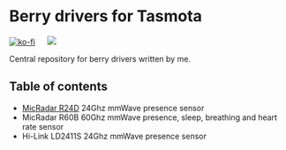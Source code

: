 # Berry drivers for Tasmota

[![ko-fi](https://ko-fi.com/img/githubbutton_sm.svg)](https://ko-fi.com/S6S650JEK) &emsp; <a href="https://paypal.me/tasmotatemplates"><img src="https://img.shields.io/static/v1?logo=paypal&label=&message=Donate via PayPal&color=slategrey"></a>

Central repository for berry drivers written by me.

## Table of contents

* [MicRadar R24D](https://github.com/blakadder/micradar-berry/blob/main/R24D) 24Ghz mmWave presence sensor
* MicRadar R60B 60Ghz mmWave presence, sleep, breathing and heart rate sensor
* Hi-Link LD2411S 24Ghz mmWave presence sensor